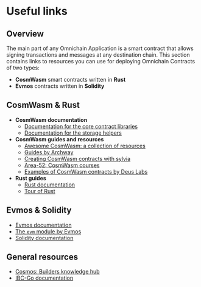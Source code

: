 ﻿---
sidebar_position: 5
---

# Useful links

## Overview

The main part of any Omnichain Application is a smart contract that allows signing transactions and messages at any destination chain. This section contains links to resources you can use for deploying Omnichain Contracts of two types:

- **CosmWasm** smart contracts written in **Rust**
- **Evmos** contracts written in **Solidity**

## CosmWasm & Rust

- **CosmWasm documentation**
    - [Documentation for the core contract libraries](https://docs.rs/cosmwasm-std/latest/cosmwasm_std/index.html)
    - [Documentation for the storage helpers](https://docs.rs/cosmwasm-storage/latest/cosmwasm_storage/index.html)
- **CosmWasm guides and resources**
    - [Awesome CosmWasm: a collection of resources](https://github.com/CosmWasm/awesome-cosmwasm)
    - [Guides by Archway](https://docs.archway.io/developers/cosmwasm-documentation/introduction)
    - [Creating CosmWasm contracts with sylvia](https://cosmwasm.github.io/sylvia-book/)
    - [Area-52: CosmWasm courses](https://area-52.io/)
    - [Examples of CosmWasm contracts by Deus Labs](https://github.com/deus-labs/cw-contracts)
- **Rust guides**
    - [Rust documentation](https://doc.rust-lang.org/book/)
    - [Tour of Rust](https://tourofrust.com)

## Evmos & Solidity

- [Evmos documentation](https://docs.evmos.org/protocol)
- [The `evm` module by Evmos](https://docs.evmos.org/protocol/modules/evm)
- [Solidity documentation](https://docs.soliditylang.org/en/v0.8.26/)

## General resources

- [Cosmos: Builders knowledge hub](https://hub.join.builders)
- [IBC-Go documentation](https://ibc.cosmos.network/main)
